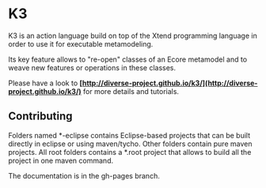 K3
==

K3 is an action language build on top of the Xtend programming language in order to use it for executable metamodeling.

Its key feature allows to "re-open" classes of an Ecore metamodel and to weave new features or operations in these classes.

Please have a look to **[http://diverse-project.github.io/k3/](http://diverse-project.github.io/k3/)** for more details and tutorials.


Contributing
------------------------

Folders named *-eclipse contains Eclipse-based projects that can be built directly in eclipse or using maven/tycho.
Other folders contain pure maven projects.
All root folders contains a *.root project that allows to build all the project in one maven command.

The documentation is in the gh-pages branch.
